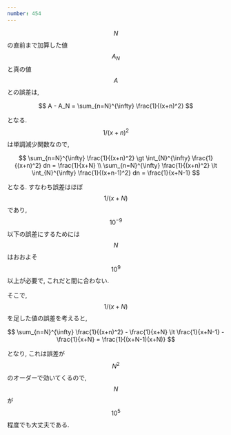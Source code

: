 ```yaml
---
number: 454
---
```

$$ N $$ の直前まで加算した値 $$ A_N $$ と真の値 $$ A $$ との誤差は,

$$
A - A_N = \sum_{n=N}^{\infty} \frac{1}{(x+n)^2}
$$

となる. $$ 1/(x+n)^2 $$ は単調減少関数なので,

$$
\sum_{n=N}^{\infty} \frac{1}{(x+n)^2} \gt
\int_{N}^{\infty} \frac{1}{(x+n)^2} dn = \frac{1}{x+N} \\
\sum_{n=N}^{\infty} \frac{1}{(x+n)^2} \lt
\int_{N}^{\infty} \frac{1}{(x+n-1)^2} dn = \frac{1}{x+N-1}
$$

となる. すなわち誤差はほぼ $$ 1/(x+N) $$ であり, $$ 10^{-9} $$ 以下の誤差にするためには $$ N $$ はおおよそ $$ 10^9 $$ 以上が必要で, これだと間に合わない.

そこで, $$ 1/(x+N) $$ を足した値の誤差を考えると,

$$
\sum_{n=N}^{\infty} \frac{1}{(x+n)^2} - \frac{1}{x+N} \lt
\frac{1}{x+N-1} - \frac{1}{x+N} = \frac{1}{(x+N-1)(x+N)}
$$

となり, これは誤差が $$ N^2 $$ のオーダーで効いてくるので, $$ N $$ が $$ 10^5 $$ 程度でも大丈夫である.
